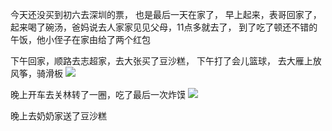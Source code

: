 今天还没买到初六去深圳的票， 也是最后一天在家了，
早上起来，表哥回家了，起来喝了碗汤，爸妈说去人家家见见父母，11点多就去了，
到了吃了顿还不错的午饭，他小侄子在家由给了两个红包

下午回家，顺路去志超家，去大张买了豆沙糕， 下午打了会儿篮球， 去大雁上放风筝，骑滑板
![](http://upload-images.jianshu.io/upload_images/6904315-10f7038dbe7f6aec.jpg?imageMogr2/auto-orient/strip%7CimageView2/2/w/1080/q/50)



晚上开车去关林转了一圈，吃了最后一次炸馍
![](http://upload-images.jianshu.io/upload_images/6904315-b956e311286c36de.jpg?imageMogr2/auto-orient/strip%7CimageView2/2/w/1080/q/50)

晚上去奶奶家送了豆沙糕

